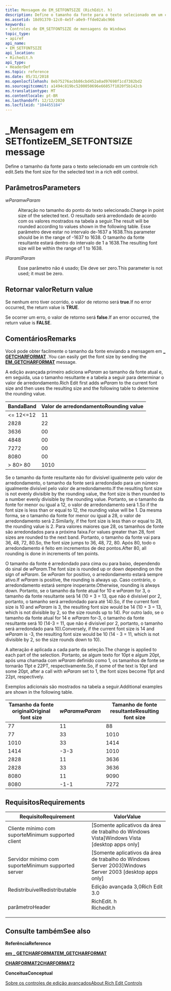```yaml
---
title: Mensagem de EM_SETFONTSIZE (RichEdit. h)
description: Define o tamanho da fonte para o texto selecionado em um controle rich edit.
ms.assetid: 18d91370-12c0-4e5f-a0e9-ffde02abc966
keywords:
- Controles de EM_SETFONTSIZE de mensagens do Windows
topic_type:
- apiref
api_name:
- EM_SETFONTSIZE
api_location:
- Richedit.h
api_type:
- HeaderDef
ms.topic: reference
ms.date: 05/31/2018
ms.openlocfilehash: 8eb75276acbb86cbd452a8ad97698f1cd7382bd2
ms.sourcegitcommit: a1494c819bc5200050696e66057f1020f5b142cb
ms.translationtype: MT
ms.contentlocale: pt-BR
ms.lasthandoff: 12/12/2020
ms.locfileid: "104455184"
---
```

# <a name="em_setfontsize-message"></a><span data-ttu-id="635e1-104">\_Mensagem em SETfontize</span><span class="sxs-lookup"><span data-stu-id="635e1-104">EM\_SETFONTSIZE message</span></span>

<span data-ttu-id="635e1-105">Define o tamanho da fonte para o texto selecionado em um controle rich edit.</span><span class="sxs-lookup"><span data-stu-id="635e1-105">Sets the font size for the selected text in a rich edit control.</span></span>

## <a name="parameters"></a><span data-ttu-id="635e1-106">Parâmetros</span><span class="sxs-lookup"><span data-stu-id="635e1-106">Parameters</span></span>

<dl> <dt>

<span data-ttu-id="635e1-107">*wParam*</span><span class="sxs-lookup"><span data-stu-id="635e1-107">*wParam*</span></span> 
</dt> <dd>

<span data-ttu-id="635e1-108">Alteração no tamanho do ponto do texto selecionado.</span><span class="sxs-lookup"><span data-stu-id="635e1-108">Change in point size of the selected text.</span></span> <span data-ttu-id="635e1-109">O resultado será arredondado de acordo com os valores mostrados na tabela a seguir.</span><span class="sxs-lookup"><span data-stu-id="635e1-109">The result will be rounded according to values shown in the following table.</span></span> <span data-ttu-id="635e1-110">Esse parâmetro deve estar no intervalo de-1637 a 1638.</span><span class="sxs-lookup"><span data-stu-id="635e1-110">This parameter should be in the range of -1637 to 1638.</span></span> <span data-ttu-id="635e1-111">O tamanho da fonte resultante estará dentro do intervalo de 1 a 1638.</span><span class="sxs-lookup"><span data-stu-id="635e1-111">The resulting font size will be within the range of 1 to 1638.</span></span>

</dd> <dt>

<span data-ttu-id="635e1-112">*lParam*</span><span class="sxs-lookup"><span data-stu-id="635e1-112">*lParam*</span></span> 
</dt> <dd>

<span data-ttu-id="635e1-113">Esse parâmetro não é usado; Ele deve ser zero.</span><span class="sxs-lookup"><span data-stu-id="635e1-113">This parameter is not used; it must be zero.</span></span>

</dd> </dl>

## <a name="return-value"></a><span data-ttu-id="635e1-114">Retornar valor</span><span class="sxs-lookup"><span data-stu-id="635e1-114">Return value</span></span>

<span data-ttu-id="635e1-115">Se nenhum erro tiver ocorrido, o valor de retorno será **true**.</span><span class="sxs-lookup"><span data-stu-id="635e1-115">If no error occurred, the return value is **TRUE**.</span></span>

<span data-ttu-id="635e1-116">Se ocorrer um erro, o valor de retorno será **false**.</span><span class="sxs-lookup"><span data-stu-id="635e1-116">If an error occurred, the return value is **FALSE**.</span></span>

## <a name="remarks"></a><span data-ttu-id="635e1-117">Comentários</span><span class="sxs-lookup"><span data-stu-id="635e1-117">Remarks</span></span>

<span data-ttu-id="635e1-118">Você pode obter facilmente o tamanho da fonte enviando a mensagem em [**\_ GETCHARFORMAT**](em-getcharformat.md) .</span><span class="sxs-lookup"><span data-stu-id="635e1-118">You can easily get the font size by sending the [**EM\_GETCHARFORMAT**](em-getcharformat.md) message.</span></span>

<span data-ttu-id="635e1-119">A edição avançada primeiro adiciona *wParam* ao tamanho da fonte atual e, em seguida, usa o tamanho resultante e a tabela a seguir para determinar o valor de arredondamento.</span><span class="sxs-lookup"><span data-stu-id="635e1-119">Rich Edit first adds *wParam* to the current font size and then uses the resulting size and the following table to determine the rounding value.</span></span>



| <span data-ttu-id="635e1-120">Banda</span><span class="sxs-lookup"><span data-stu-id="635e1-120">Band</span></span>    | <span data-ttu-id="635e1-121">Valor de arredondamento</span><span class="sxs-lookup"><span data-stu-id="635e1-121">Rounding value</span></span> |
|---------|----------------|
| <span data-ttu-id="635e1-122"><= 12</span><span class="sxs-lookup"><span data-stu-id="635e1-122"><=12</span></span> | <span data-ttu-id="635e1-123">1</span><span class="sxs-lookup"><span data-stu-id="635e1-123">1</span></span>              |
| <span data-ttu-id="635e1-124">28</span><span class="sxs-lookup"><span data-stu-id="635e1-124">28</span></span>      | <span data-ttu-id="635e1-125">2</span><span class="sxs-lookup"><span data-stu-id="635e1-125">2</span></span>              |
| <span data-ttu-id="635e1-126">36</span><span class="sxs-lookup"><span data-stu-id="635e1-126">36</span></span>      | <span data-ttu-id="635e1-127">0</span><span class="sxs-lookup"><span data-stu-id="635e1-127">0</span></span>              |
| <span data-ttu-id="635e1-128">48</span><span class="sxs-lookup"><span data-stu-id="635e1-128">48</span></span>      | <span data-ttu-id="635e1-129">0</span><span class="sxs-lookup"><span data-stu-id="635e1-129">0</span></span>              |
| <span data-ttu-id="635e1-130">72</span><span class="sxs-lookup"><span data-stu-id="635e1-130">72</span></span>      | <span data-ttu-id="635e1-131">0</span><span class="sxs-lookup"><span data-stu-id="635e1-131">0</span></span>              |
| <span data-ttu-id="635e1-132">80</span><span class="sxs-lookup"><span data-stu-id="635e1-132">80</span></span>      | <span data-ttu-id="635e1-133">0</span><span class="sxs-lookup"><span data-stu-id="635e1-133">0</span></span>              |
| <span data-ttu-id="635e1-134">> 80</span><span class="sxs-lookup"><span data-stu-id="635e1-134">> 80</span></span> | <span data-ttu-id="635e1-135">10</span><span class="sxs-lookup"><span data-stu-id="635e1-135">10</span></span>             |



 

<span data-ttu-id="635e1-136">Se o tamanho da fonte resultante não for divisível igualmente pelo valor de arredondamento, o tamanho da fonte será arredondado para um número igualmente divisível pelo valor de arredondamento.</span><span class="sxs-lookup"><span data-stu-id="635e1-136">If the resulting font size is not evenly divisible by the rounding value, the font size is then rounded to a number evenly divisible by the rounding value.</span></span> <span data-ttu-id="635e1-137">Portanto, se o tamanho da fonte for menor ou igual a 12, o valor de arredondamento será 1.</span><span class="sxs-lookup"><span data-stu-id="635e1-137">So if the font size is less than or equal to 12, the rounding value will be 1.</span></span> <span data-ttu-id="635e1-138">Da mesma forma, se o tamanho da fonte for menor ou igual a 28, o valor de arredondamento será 2.</span><span class="sxs-lookup"><span data-stu-id="635e1-138">Similarly, if the font size is less than or equal to 28, the rounding value is 2.</span></span> <span data-ttu-id="635e1-139">Para valores maiores que 28, os tamanhos de fonte são arredondados para a próxima faixa.</span><span class="sxs-lookup"><span data-stu-id="635e1-139">For values greater than 28, font sizes are rounded to the next band.</span></span> <span data-ttu-id="635e1-140">Portanto, o tamanho da fonte vai para 36, 48, 72, 80.</span><span class="sxs-lookup"><span data-stu-id="635e1-140">So, the font size jumps to 36, 48, 72, 80.</span></span> <span data-ttu-id="635e1-141">Após 80, todo o arredondamento é feito em incrementos de dez pontos.</span><span class="sxs-lookup"><span data-stu-id="635e1-141">After 80, all rounding is done in increments of ten points.</span></span>

<span data-ttu-id="635e1-142">O tamanho da fonte é arredondado para cima ou para baixo, dependendo do sinal de *wParam*.</span><span class="sxs-lookup"><span data-stu-id="635e1-142">The font size is rounded up or down depending on the sign of *wParam*.</span></span> <span data-ttu-id="635e1-143">Se *wParam* for positivo, o arredondamento estará sempre ativo.</span><span class="sxs-lookup"><span data-stu-id="635e1-143">If *wParam* is positive, the rounding is always up.</span></span> <span data-ttu-id="635e1-144">Caso contrário, o arredondamento estará sempre inoperante.</span><span class="sxs-lookup"><span data-stu-id="635e1-144">Otherwise, rounding is always down.</span></span> <span data-ttu-id="635e1-145">Portanto, se o tamanho da fonte atual for 10 e *wParam* for 3, o tamanho da fonte resultante será 14 (10 + 3 = 13, que não é divisível por 2, portanto, o tamanho será arredondado para até 14).</span><span class="sxs-lookup"><span data-stu-id="635e1-145">So, if the current font size is 10 and *wParam* is 3, the resulting font size would be 14 (10 + 3 = 13, which is not divisible by 2, so the size rounds up to 14).</span></span> <span data-ttu-id="635e1-146">Por outro lado, se o tamanho da fonte atual for 14 e *wParam* for-3, o tamanho da fonte resultante será 10 (14-3 = 11, que não é divisível por 2, portanto, o tamanho será arredondado para 10).</span><span class="sxs-lookup"><span data-stu-id="635e1-146">Conversely, if the current font size is 14 and *wParam* is -3, the resulting font size would be 10 (14 - 3 = 11, which is not divisible by 2, so the size rounds down to 10).</span></span>

<span data-ttu-id="635e1-147">A alteração é aplicada a cada parte da seleção.</span><span class="sxs-lookup"><span data-stu-id="635e1-147">The change is applied to each part of the selection.</span></span> <span data-ttu-id="635e1-148">Portanto, se algum texto for 10pt e algum 20pt, após uma chamada com *wParam* definido como 1, os tamanhos de fonte se tornarão 11pt e 22PT, respectivamente.</span><span class="sxs-lookup"><span data-stu-id="635e1-148">So, if some of the text is 10pt and some 20pt, after a call with *wParam* set to 1, the font sizes become 11pt and 22pt, respectively.</span></span>

<span data-ttu-id="635e1-149">Exemplos adicionais são mostrados na tabela a seguir.</span><span class="sxs-lookup"><span data-stu-id="635e1-149">Additional examples are shown in the following table.</span></span>



| <span data-ttu-id="635e1-150">Tamanho da fonte original</span><span class="sxs-lookup"><span data-stu-id="635e1-150">Original font size</span></span> | <span data-ttu-id="635e1-151">*wParam*</span><span class="sxs-lookup"><span data-stu-id="635e1-151">*wParam*</span></span> | <span data-ttu-id="635e1-152">Tamanho de fonte resultante</span><span class="sxs-lookup"><span data-stu-id="635e1-152">Resulting font size</span></span> |
|--------------------|----------|---------------------|
| <span data-ttu-id="635e1-153">7</span><span class="sxs-lookup"><span data-stu-id="635e1-153">7</span></span>                  | <span data-ttu-id="635e1-154">1</span><span class="sxs-lookup"><span data-stu-id="635e1-154">1</span></span>        | <span data-ttu-id="635e1-155">8</span><span class="sxs-lookup"><span data-stu-id="635e1-155">8</span></span>                   |
| <span data-ttu-id="635e1-156">7</span><span class="sxs-lookup"><span data-stu-id="635e1-156">7</span></span>                  | <span data-ttu-id="635e1-157">3</span><span class="sxs-lookup"><span data-stu-id="635e1-157">3</span></span>        | <span data-ttu-id="635e1-158">10</span><span class="sxs-lookup"><span data-stu-id="635e1-158">10</span></span>                  |
| <span data-ttu-id="635e1-159">10</span><span class="sxs-lookup"><span data-stu-id="635e1-159">10</span></span>                 | <span data-ttu-id="635e1-160">3</span><span class="sxs-lookup"><span data-stu-id="635e1-160">3</span></span>        | <span data-ttu-id="635e1-161">14</span><span class="sxs-lookup"><span data-stu-id="635e1-161">14</span></span>                  |
| <span data-ttu-id="635e1-162">14</span><span class="sxs-lookup"><span data-stu-id="635e1-162">14</span></span>                 | <span data-ttu-id="635e1-163">-3</span><span class="sxs-lookup"><span data-stu-id="635e1-163">-3</span></span>       | <span data-ttu-id="635e1-164">10</span><span class="sxs-lookup"><span data-stu-id="635e1-164">10</span></span>                  |
| <span data-ttu-id="635e1-165">28</span><span class="sxs-lookup"><span data-stu-id="635e1-165">28</span></span>                 | <span data-ttu-id="635e1-166">1</span><span class="sxs-lookup"><span data-stu-id="635e1-166">1</span></span>        | <span data-ttu-id="635e1-167">36</span><span class="sxs-lookup"><span data-stu-id="635e1-167">36</span></span>                  |
| <span data-ttu-id="635e1-168">28</span><span class="sxs-lookup"><span data-stu-id="635e1-168">28</span></span>                 | <span data-ttu-id="635e1-169">3</span><span class="sxs-lookup"><span data-stu-id="635e1-169">3</span></span>        | <span data-ttu-id="635e1-170">36</span><span class="sxs-lookup"><span data-stu-id="635e1-170">36</span></span>                  |
| <span data-ttu-id="635e1-171">80</span><span class="sxs-lookup"><span data-stu-id="635e1-171">80</span></span>                 | <span data-ttu-id="635e1-172">1</span><span class="sxs-lookup"><span data-stu-id="635e1-172">1</span></span>        | <span data-ttu-id="635e1-173">90</span><span class="sxs-lookup"><span data-stu-id="635e1-173">90</span></span>                  |
| <span data-ttu-id="635e1-174">80</span><span class="sxs-lookup"><span data-stu-id="635e1-174">80</span></span>                 | <span data-ttu-id="635e1-175">-1</span><span class="sxs-lookup"><span data-stu-id="635e1-175">-1</span></span>       | <span data-ttu-id="635e1-176">72</span><span class="sxs-lookup"><span data-stu-id="635e1-176">72</span></span>                  |



 

## <a name="requirements"></a><span data-ttu-id="635e1-177">Requisitos</span><span class="sxs-lookup"><span data-stu-id="635e1-177">Requirements</span></span>



| <span data-ttu-id="635e1-178">Requisito</span><span class="sxs-lookup"><span data-stu-id="635e1-178">Requirement</span></span> | <span data-ttu-id="635e1-179">Valor</span><span class="sxs-lookup"><span data-stu-id="635e1-179">Value</span></span> |
|-------------------------------------|---------------------------------------------------------------------------------------|
| <span data-ttu-id="635e1-180">Cliente mínimo com suporte</span><span class="sxs-lookup"><span data-stu-id="635e1-180">Minimum supported client</span></span><br/> | <span data-ttu-id="635e1-181">\[Somente aplicativos da área de trabalho do Windows Vista\]</span><span class="sxs-lookup"><span data-stu-id="635e1-181">Windows Vista \[desktop apps only\]</span></span><br/>                                        |
| <span data-ttu-id="635e1-182">Servidor mínimo com suporte</span><span class="sxs-lookup"><span data-stu-id="635e1-182">Minimum supported server</span></span><br/> | <span data-ttu-id="635e1-183">\[Somente aplicativos da área de trabalho do Windows Server 2003\]</span><span class="sxs-lookup"><span data-stu-id="635e1-183">Windows Server 2003 \[desktop apps only\]</span></span><br/>                                  |
| <span data-ttu-id="635e1-184">Redistribuível</span><span class="sxs-lookup"><span data-stu-id="635e1-184">Redistributable</span></span><br/>          | <span data-ttu-id="635e1-185">Edição avançada 3,0</span><span class="sxs-lookup"><span data-stu-id="635e1-185">Rich Edit 3.0</span></span><br/>                                                              |
| <span data-ttu-id="635e1-186">parâmetro</span><span class="sxs-lookup"><span data-stu-id="635e1-186">Header</span></span><br/>                   | <dl> <span data-ttu-id="635e1-187"><dt>RichEdit. h</dt></span><span class="sxs-lookup"><span data-stu-id="635e1-187"><dt>Richedit.h</dt></span></span> </dl> |



## <a name="see-also"></a><span data-ttu-id="635e1-188">Consulte também</span><span class="sxs-lookup"><span data-stu-id="635e1-188">See also</span></span>

<dl> <dt>

<span data-ttu-id="635e1-189">**Referência**</span><span class="sxs-lookup"><span data-stu-id="635e1-189">**Reference**</span></span>
</dt> <dt>

[<span data-ttu-id="635e1-190">**em \_ GETCHARFORMAT**</span><span class="sxs-lookup"><span data-stu-id="635e1-190">**EM\_GETCHARFORMAT**</span></span>](em-getcharformat.md)
</dt> <dt>

[<span data-ttu-id="635e1-191">**CHARFORMAT2**</span><span class="sxs-lookup"><span data-stu-id="635e1-191">**CHARFORMAT2**</span></span>](/windows/desktop/api/Richedit/ns-richedit-charformat2a)
</dt> <dt>

<span data-ttu-id="635e1-192">**Conceitua**</span><span class="sxs-lookup"><span data-stu-id="635e1-192">**Conceptual**</span></span>
</dt> <dt>

[<span data-ttu-id="635e1-193">Sobre os controles de edição avançados</span><span class="sxs-lookup"><span data-stu-id="635e1-193">About Rich Edit Controls</span></span>](about-rich-edit-controls.md)
</dt> </dl>

 

 





